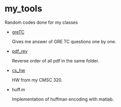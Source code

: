 # my_tools
Random codes done for my classes

- [greTC](https://github.com/h-tu/ENEE_stuff/blob/master/gretc/) 
    
    Gives me answer of GRE TC questions one by one.
    
- [pdf_rev](https://github.com/h-tu/ENEE_stuff/tree/master/pdf_rev)

    Reverse order of all pdf in the same folder.

- [cs_hw](https://github.com/h-tu/ENEE_stuff/tree/master/cs_hw)
    
    HW from my CMSC 320.
    
- huff.m
    
    Implementation of huffman encoding with matlab.

